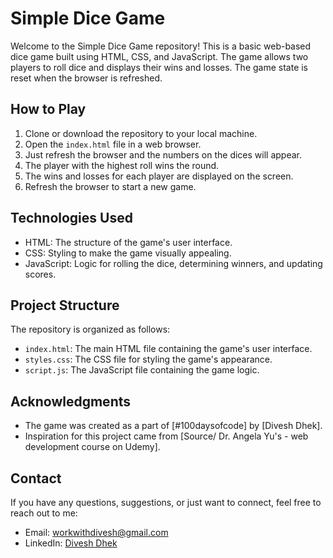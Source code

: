# Simple Dice Game

Welcome to the Simple Dice Game repository! This is a basic web-based dice game built using HTML, CSS, and JavaScript. The game allows two players to roll dice and displays their wins and losses. The game state is reset when the browser is refreshed.

## How to Play

1. Clone or download the repository to your local machine.
2. Open the `index.html` file in a web browser.
3. Just refresh the browser and the numbers on the dices will appear.
4. The player with the highest roll wins the round.
5. The wins and losses for each player are displayed on the screen.
6. Refresh the browser to start a new game.

## Technologies Used

- HTML: The structure of the game's user interface.
- CSS: Styling to make the game visually appealing.
- JavaScript: Logic for rolling the dice, determining winners, and updating scores.

## Project Structure

The repository is organized as follows:

- `index.html`: The main HTML file containing the game's user interface.
- `styles.css`: The CSS file for styling the game's appearance.
- `script.js`: The JavaScript file containing the game logic.

## Acknowledgments

- The game was created as a part of [#100daysofcode] by [Divesh Dhek].
- Inspiration for this project came from [Source/ Dr. Angela Yu's - web development course on Udemy].

## Contact

If you have any questions, suggestions, or just want to connect, feel free to reach out to me:

- Email: workwithdivesh@gmail.com
- LinkedIn: [Divesh Dhek](https://www.linkedin.com/in/diveshdhek1/)

